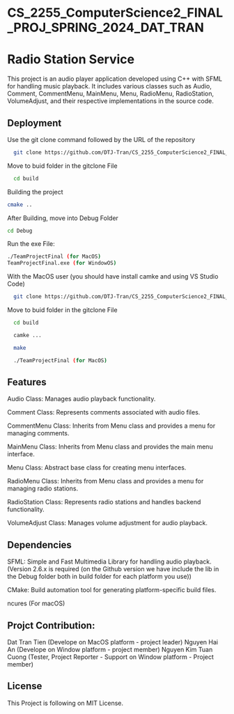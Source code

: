 # CS_2255_ComputerScience2_FINAL_PROJ_SPRING_2024_DAT_TRAN

# Radio Station Service

This project is an audio player application developed using C++ with SFML for handling music playback. It includes various classes such as Audio, Comment, CommentMenu, MainMenu, Menu, RadioMenu, RadioStation, VolumeAdjust, and their respective implementations in the source code.


## Deployment

Use the git clone command followed by the URL of the repository 


```bash
  git clone https://github.com/DTJ-Tran/CS_2255_ComputerScience2_FINAL_PROJ_SPRING_2024_DAT_TRAN

```
Move to buid folder in the gitclone File
```bash
  cd build
```
Building the project 
```bash
cmake ..
```
After Building, move into Debug Folder 
```bash
cd Debug
```
Run the exe File:
```bash
./TeamProjectFinal (for MacOS)
TeamProjectFinal.exe (for WindowOS)
```

With the MacOS user (you should have install camke and using VS Studio Code)

```bash
  git clone https://github.com/DTJ-Tran/CS_2255_ComputerScience2_FINAL_PROJ_SPRING_2024_DAT_TRAN

```

Move to buid folder in the gitclone File
```bash
  cd build
```

```bash
  camke ...
```

```bash
  make
```

```bash
  ./TeamProjectFinal (for MacOS)
```

## Features
Audio Class: Manages audio playback functionality.

Comment Class: Represents comments associated with audio files.

CommentMenu Class: Inherits from Menu class and provides a menu for managing comments.

MainMenu Class: Inherits from Menu class and provides the main menu interface.

Menu Class: Abstract base class for creating menu interfaces.

RadioMenu Class: Inherits from Menu class and provides a menu for managing radio stations.

RadioStation Class: Represents radio stations and handles backend functionality.

VolumeAdjust Class: Manages volume adjustment for audio playback.

## Dependencies
SFML: Simple and Fast Multimedia Library for handling audio playback. 
(Version 2.6.x is required (on the Github version we have include the lib in the Debug folder both in build folder for each platform you use))

CMake: Build automation tool for generating platform-specific build files.

ncures (For macOS)


## Projct Contribution:

Dat Tran Tien (Develope on MacOS platform - project leader)
Nguyen Hai An (Develope on Window platform - project member)
Nguyen Kim Tuan Cuong (Tester, Project Reporter - Support on Window platform - Project member)

## License

This Project is following on MIT License.
